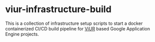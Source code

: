 # viur-infrastructure-build

This is a collection of infrastructure setup scripts to start a docker containerized
CI/CD build pipeline for [ViUR](https://www.viur.is/) based Google Application Engine projects.

